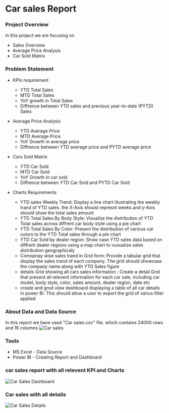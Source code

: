 # Car sales Report

### Project Overview
in this project we are focusing on
- Sales Overview
- Average Price Analysis
- Car Sold Matrix

### Problem Statement



- KPIs requirement
  - YTD Total Sales
  - MTD Total Sales
  - YoY growth in Total Sales
  - Diffrence between YTD sales and previous year-to-date (PYTD) Sales
- Average Price Analysis
  - YTD Average Price
  - MTD Average Price
  - YoY Growth in average price
  - Diffrence between YTD average price and PYTD average price
- Cars Sold Matrix
  - YTD Car Sold
  - MTD Car Sold
  - YoY Growth in car sold
  - Diffrence between YTD Car Sold and PYTD Car Sold
 
- Charts Requirements
  - YTD sales Weekly Trend: Display a line chart illustrating the weekly trand of YTD sales. the X-Axis should represnt weeks and y-Axis should show the total sales amount
  - YTD Total Sales By Body Style: Visualize the distribution of YTD Total sales across diffrent car body style using a pie chart
  - YTD Total Sales By Color: Present the distribution of various car colors to the YTD Total sales through a pie chart
  - YTD Car Sold by dealer region: Show case YTD sales data based on diffrent dealer regions using a map chart to vusualize sales distribution geographicaly
  - Comopnay wise sales trand in Grid form: Provide a tabular grid that display the sales trand of each company. The grid should showcase the company name along with YTD Sales figure
  - details Grid showing all cars sales information : Create a detail Grid that present all relevent information for each car sale, including car model, body style, color, sales amount, dealer region, date etc
  - create and grod view dashboard displaying a table of all car details in power BI. This should allow a user to export the grid of varius filter applied
 
### About Data and Data Source 
In this report we have used "Car sales.csv" file. which contains 24000 rows and 16 columns
![Car sales](https://github.com/WaseemAbbas1986/Car-sales-Report-PowerBI/assets/168902203/6fea0c58-8460-4c80-88e7-27ec21cd0ae5)

### Tools
- MS Excel - Data Source
- Power BI - Creating Report and Dashboard

### car sales report with all relevent KPI and Charts

![Car Sales Dashboard](https://github.com/WaseemAbbas1986/Car-sales-Report-PowerBI/assets/168902203/12c316d4-657b-407c-80ec-4ffea6bcb14d)

 ### Car sales with all details

 ![Car Sales Details](https://github.com/WaseemAbbas1986/Car-sales-Report-PowerBI/assets/168902203/d97241ee-175f-4faa-a3d5-faab61699610)


